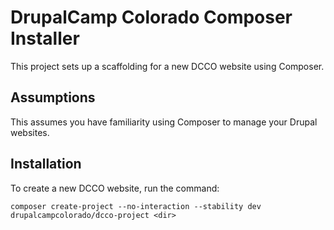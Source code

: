 # DrupalCamp Colorado Composer Installer

This project sets up a scaffolding for a new DCCO website using Composer.

## Assumptions

This assumes you have familiarity using Composer to manage your Drupal websites.

## Installation

To create a new DCCO website, run the command:

```
composer create-project --no-interaction --stability dev drupalcampcolorado/dcco-project <dir>
```

